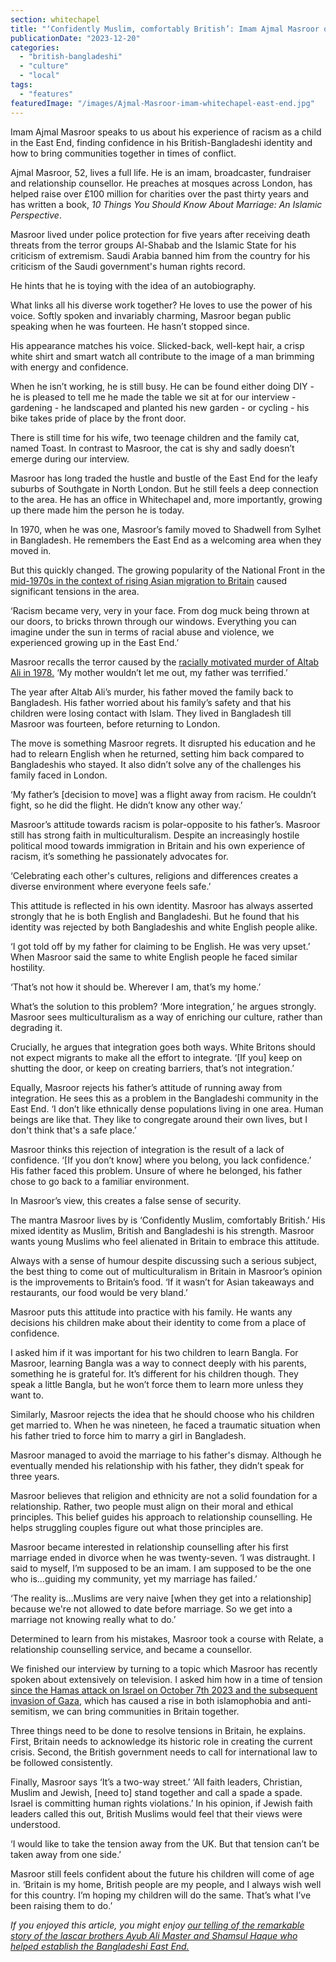 ```yaml
---
section: whitechapel
title: "‘Confidently Muslim, comfortably British’: Imam Ajmal Masroor on multiculturalism, identity and community"
publicationDate: "2023-12-20"
categories: 
  - "british-bangladeshi"
  - "culture"
  - "local"
tags: 
  - "features"
featuredImage: "/images/Ajmal-Masroor-imam-whitechapel-east-end.jpg"
---
```


Imam Ajmal Masroor speaks to us about his experience of racism as a child in the East End, finding confidence in his British-Bangladeshi identity and how to bring communities together in times of conflict.

Ajmal Masroor, 52, lives a full life. He is an imam, broadcaster, fundraiser and relationship counsellor. He preaches at mosques across London, has helped raise over £100 million for charities over the past thirty years and has written a book, _10 Things You Should Know About Marriage: An Islamic Perspective_.

Masroor lived under police protection for five years after receiving death threats from the terror groups Al-Shabab and the Islamic State for his criticism of extremism. Saudi Arabia banned him from the country for his criticism of the Saudi government's human rights record.

He hints that he is toying with the idea of an autobiography.

What links all his diverse work together? He loves to use the power of his voice. Softly spoken and invariably charming, Masroor began public speaking when he was fourteen. He hasn’t stopped since. 

His appearance matches his voice. Slicked-back, well-kept hair, a crisp white shirt and smart watch all contribute to the image of a man brimming with energy and confidence. 

When he isn’t working, he is still busy. He can be found either doing DIY - he is pleased to tell me he made the table we sit at for our interview - gardening - he landscaped and planted his new garden - or cycling - his bike takes pride of place by the front door.

There is still time for his wife, two teenage children and the family cat, named Toast. In contrast to Masroor, the cat is shy and sadly doesn’t emerge during our interview. 

Masroor has long traded the hustle and bustle of the East End for the leafy suburbs of Southgate in North London. But he still feels a deep connection to the area. He has an office in Whitechapel and, more importantly, growing up there made him the person he is today. 

In 1970, when he was one, Masroor’s family moved to Shadwell from Sylhet in Bangladesh. He remembers the East End as a welcoming area when they moved in.

But this quickly changed. The growing popularity of the National Front in the [mid-1970s in the context of rising Asian migration to Britain](https://whitechapellondon.co.uk/bangladeshi-independence-migration-east-london/) caused significant tensions in the area. 

‘Racism became very, very in your face. From dog muck being thrown at our doors, to bricks thrown through our windows. Everything you can imagine under the sun in terms of racial abuse and violence, we experienced growing up in the East End.’ 

Masroor recalls the terror caused by the [racially motivated murder of Altab Ali in 1978.](https://whitechapellondon.co.uk/1978-whitechapel-anti-racism/) ‘My mother wouldn’t let me out, my father was terrified.’ 

The year after Altab Ali’s murder, his father moved the family back to Bangladesh. His father worried about his family’s safety and that his children were losing contact with Islam. They lived in Bangladesh till Masroor was fourteen, before returning to London. 

The move is something Masroor regrets. It disrupted his education and he had to relearn English when he returned, setting him back compared to Bangladeshis who stayed. It also didn’t solve any of the challenges his family faced in London. 

‘My father’s \[decision to move\] was a flight away from racism. He couldn’t fight, so he did the flight. He didn’t know any other way.’ 

Masroor’s attitude towards racism is polar-opposite to his father’s. Masroor still has strong faith in multiculturalism. Despite an increasingly hostile political mood towards immigration in Britain and his own experience of racism, it’s something he passionately advocates for. 

‘Celebrating each other's cultures, religions and differences creates a diverse environment where everyone feels safe.’

This attitude is reflected in his own identity. Masroor has always asserted strongly that he is both English and Bangladeshi. But he found that his identity was rejected by both Bangladeshis and white English people alike. 

‘I got told off by my father for claiming to be English. He was very upset.’ When Masroor said the same to white English people he faced similar hostility.

‘That’s not how it should be. Wherever I am, that’s my home.’

What’s the solution to this problem? ‘More integration,’ he argues strongly. Masroor sees multiculturalism as a way of enriching our culture, rather than degrading it. 

Crucially, he argues that integration goes both ways. White Britons should not expect migrants to make all the effort to integrate. ‘\[If you\] keep on shutting the door, or keep on creating barriers, that’s not integration.’ 

Equally, Masroor rejects his father’s attitude of running away from integration. He sees this as a problem in the Bangladeshi community in the East End. ‘I don’t like ethnically dense populations living in one area. Human beings are like that. They like to congregate around their own lives, but I don't think that's a safe place.’ 

Masroor thinks this rejection of integration is the result of a lack of confidence. ‘\[If you don’t know\] where you belong, you lack confidence.’ His father faced this problem. Unsure of where he belonged, his father chose to go back to a familiar environment. 

In Masroor’s view, this creates a false sense of security.

The mantra Masroor lives by is ‘Confidently Muslim, comfortably British.’ His mixed identity as Muslim, British and Bangladeshi is his strength. Masroor wants young Muslims who feel alienated in Britain to embrace this attitude.

Always with a sense of humour despite discussing such a serious subject, the best thing to come out of multiculturalism in Britain in Masroor’s opinion is the improvements to Britain’s food. ‘If it wasn’t for Asian takeaways and restaurants, our food would be very bland.’

Masroor puts this attitude into practice with his family. He wants any decisions his children make about their identity to come from a place of confidence. 

I asked him if it was important for his two children to learn Bangla. For Masroor, learning Bangla was a way to connect deeply with his parents, something he is grateful for. It’s different for his children though. They speak a little Bangla, but he won’t force them to learn more unless they want to. 

Similarly, Masroor rejects the idea that he should choose who his children get married to. When he was nineteen, he faced a traumatic situation when his father tried to force him to marry a girl in Bangladesh. 

Masroor managed to avoid the marriage to his father's dismay. Although he eventually mended his relationship with his father, they didn’t speak for three years.

Masroor believes that religion and ethnicity are not a solid foundation for a relationship. Rather, two people must align on their moral and ethical principles. This belief guides his approach to relationship counselling. He helps struggling couples figure out what those principles are.

Masroor became interested in relationship counselling after his first marriage ended in divorce when he was twenty-seven. ‘I was distraught. I said to myself, I’m supposed to be an imam. I am supposed to be the one who is…guiding my community, yet my marriage has failed.’

‘The reality is…Muslims are very naive \[when they get into a relationship\] because we're not allowed to date before marriage. So we get into a marriage not knowing really what to do.’

Determined to learn from his mistakes, Masroor took a course with Relate, a relationship counselling service, and became a counsellor. 

We finished our interview by turning to a topic which Masroor has recently spoken about extensively on television. I asked him how in a time of tension [since the Hamas attack on Israel on October 7th 2023 and the subsequent invasion of Gaza](https://whitechapellondon.co.uk/gaza-palestine-protest-tower-hamlets-november-2023/), which has caused a rise in both islamophobia and anti-semitism, we can bring communities in Britain together. 

Three things need to be done to resolve tensions in Britain, he explains. First, Britain needs to acknowledge its historic role in creating the current crisis. Second, the British government needs to call for international law to be followed consistently. 

Finally, Masroor says ‘It’s a two-way street.’ ‘All faith leaders, Christian, Muslim and Jewish, \[need to\] stand together and call a spade a spade. Israel is committing human rights violations.’ In his opinion, if Jewish faith leaders called this out, British Muslims would feel that their views were understood. 

‘I would like to take the tension away from the UK. But that tension can’t be taken away from one side.’

Masroor still feels confident about the future his children will come of age in. ‘Britain is my home, British people are my people, and I always wish well for this country. I’m hoping my children will do the same. That’s what I’ve been raising them to do.’

_If you enjoyed this article, you might enjoy_ [_our telling of the remarkable story of the lascar brothers Ayub Ali Master and Shamsul Haque who helped establish the Bangladeshi East End._](https://whitechapellondon.co.uk/ayub-ali-master-shamsul-haque-british-bangladeshi-east-end-history/)
